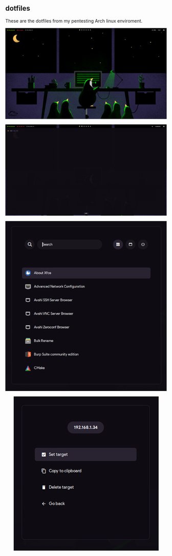 ## dotfiles
These are the dotfiles from my pentesting Arch linux enviroment.

<p align="center">
  <img src="https://raw.githubusercontent.com/villalbanico9/dotfiles/master/assets/1.png">
</p>

<p align="center">
  <img src="https://raw.githubusercontent.com/villalbanico9/dotfiles/master/assets/2.png">
</p>

<p align="center">
  <img src="https://raw.githubusercontent.com/villalbanico9/dotfiles/master/assets/3.png">
</p>

<p align="center">
  <img src="https://raw.githubusercontent.com/villalbanico9/dotfiles/master/assets/4.png">
</p>